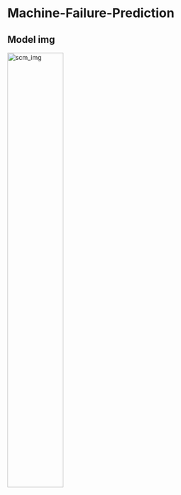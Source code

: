 # Machine-Failure-Prediction

## Model img
<img width="50%" height="50%" alt="scm_img" src="[https://github.com/VihanSingh03/Music_Sttore_Analysis/blob/main/MusicDatabaseSchema.png](https://github.com/VihanSingh03/Machine-Failure-Prediction/blob/main/model%20img.png
)">

